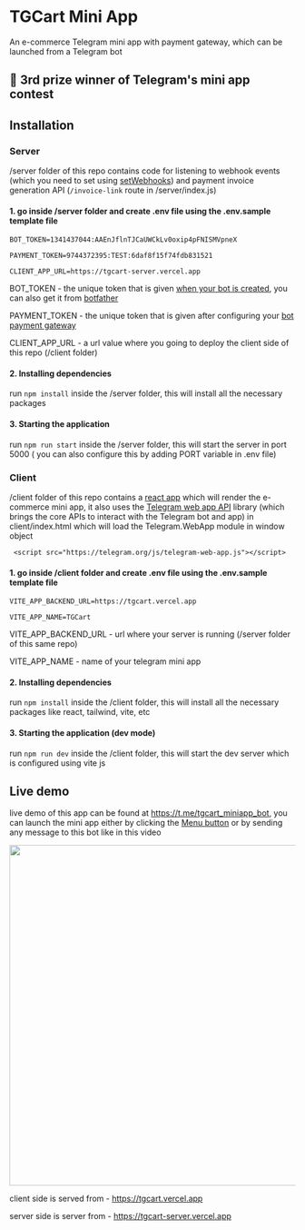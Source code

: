 # TGCart Mini App

An e-commerce Telegram mini app with payment gateway, which can be launched from a Telegram bot 

## 🥉 3rd prize winner of Telegram's mini app contest


## Installation


### Server

/server folder of this repo contains code for listening to webhook events (which you need to set using [setWebhooks](https://core.telegram.org/bots/webapps#launching-mini-apps-from-the-menu-button)) and payment invoice generation API (`/invoice-link` route in /server/index.js)


#### 1. go inside /server folder and create .env file using the .env.sample template file

```
BOT_TOKEN=1341437044:AAEnJflnTJCaUWCkLv0oxip4pFNISMVpneX

PAYMENT_TOKEN=9744372395:TEST:6daf8f15f74fdb831521

CLIENT_APP_URL=https://tgcart-server.vercel.app
```

BOT_TOKEN - the unique token that is given [when your bot is created](https://core.telegram.org/bots/features#botfather), you can also get it from [botfather](https://t.me/botfather)

PAYMENT_TOKEN - the unique token that is given after configuring your [bot payment gateway](https://core.telegram.org/bots/payments)

CLIENT_APP_URL - a url value where you going to deploy the client side of this repo (/client folder)


#### 2. Installing dependencies

run `npm install` inside the /server folder, this will install all the necessary packages


#### 3. Starting the application

run `npm run start` inside the /server folder, this will start the server in port 5000 ( you can also configure this by adding PORT variable in .env file)


### Client

/client folder of this repo contains a [react app](https://react.dev/) which will render the e-commerce mini app, it also uses the [Telegram web app API](https://core.telegram.org/bots/webapps#initializing-mini-apps) library (which brings the core APIs to interact with the Telegram bot and app) in client/index.html which will load the Telegram.WebApp module in window object 
```
 <script src="https://telegram.org/js/telegram-web-app.js"></script>
```

#### 1. go inside /client folder and create .env file using the .env.sample template file

```
VITE_APP_BACKEND_URL=https://tgcart.vercel.app

VITE_APP_NAME=TGCart
```

VITE_APP_BACKEND_URL - url where your server is running (/server folder of this same repo) 

VITE_APP_NAME - name of your telegram mini app


#### 2. Installing dependencies

run `npm install` inside the /client folder, this will install all the necessary packages like react, tailwind, vite, etc


#### 3. Starting the application (dev mode)

run `npm run dev` inside the /client folder, this will start the dev server which is configured using vite js


## Live demo

live demo of this app can be found at https://t.me/tgcart_miniapp_bot, you can launch the mini app either by clicking the [Menu button](https://core.telegram.org/bots/webapps#launching-mini-apps-from-the-menu-button) or by sending any message to this bot like in this video


<img height="600" src="https://camo.githubusercontent.com/d8f0a9eee2972fcf8f95201f94844834b2c619c9a87a0cd70ab87d0c779ef862/68747470733a2f2f73362e67696679752e636f6d2f696d616765732f533632577a2e676966" />

client side is served from - https://tgcart.vercel.app

server side is server from - https://tgcart-server.vercel.app












